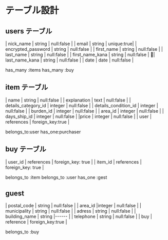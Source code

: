 # テーブル設計

## users テーブル

| nick_name          | string              | null:false |
| email              | string              | unique:true|
| encrypted_password | string              | null:false |
| first_name         | string              | null:false |
| last_name          | string              | null:false |
| first_name_kana    | string              | null:false |
| last_name_kana     | string              | null:false |
| date               | date                | null:false |


has_many :items
has_many :buy


## item テーブル


| name                    | string     | null:false |
| explanation             | text       | null:false |
| details_category_id     | integer    | null:false |
| details_condition_id    | integer    | null:false |
| burden_id               | integer    | null:false |
| area_id                 | integer    | null:false |
| days_ship_id            | integer    | null:false |
|price                    | integer    | null:false |
| user                    | references | foreign_key:true |


belongs_to:user
has_one:purchaser

## buy テーブル


| user_id  | references | foreign_key: true |
| item_id  | references | foreign_key: true |

belongs_to :item
belongs_to :user
has_one :gest

## guest


| postal_code     | string    | null:false |
| area_id         |integer    | null:false |
| municipality    | string    | null:false |
| adress          | string    | null:false |
| building_name   | string    |------ |
| telephone       | string    | null:false |
| buy             | reference | foreign_key:true |


belongs_to :buy